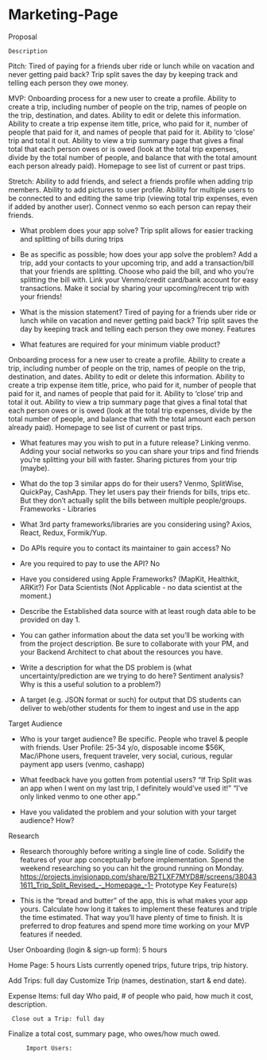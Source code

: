 # Marketing-Page

Proposal

	Description
Pitch: Tired of paying for a friends uber ride or lunch while on vacation and never getting paid back? Trip split saves the day by keeping track and telling each person they owe money.
 
MVP:
Onboarding process for a new user to create a profile.
Ability to create a trip, including number of people on the trip, names of people on the trip, destination, and dates. Ability to edit or delete this information.
Ability to create a trip expense item title, price, who paid for it, number of people that paid for it, and names of people that paid for it.
Ability to ‘close’ trip and total it out. Ability to view a trip summary page that gives a final total that each person owes or is owed (look at the total trip expenses, divide by the total number of people, and balance that with the total amount each person already paid).
Homepage to see list of current or past trips.
 
Stretch: Ability to add friends, and select a friends profile when adding trip members. Ability to add pictures to user profile. Ability for multiple users to be connected to and editing the same trip (viewing total trip expenses, even if added by another user).  Connect venmo so each person can repay their friends.


- What problem does your app solve?
	Trip split allows for easier tracking and splitting of bills during trips

- Be as specific as possible; how does your app solve the problem?
	Add a trip, add your contacts to your upcoming trip, and add a transaction/bill that your friends are splitting. Choose who paid the bill, and who you’re splitting the bill with. Link your Venmo/credit card/bank account for easy transactions. Make it social by sharing your upcoming/recent trip with your friends!

- What is the mission statement?
	Tired of paying for a friends uber ride or lunch while on vacation and never getting paid back? Trip split saves the day by keeping track and telling each person they owe money.
Features

- What features are required for your minimum viable product?
 
Onboarding process for a new user to create a profile.
Ability to create a trip, including number of people on the trip, names of people on the trip, destination, and dates. Ability to edit or delete this information.
Ability to create a trip expense item title, price, who paid for it, number of people that paid for it, and names of people that paid for it.
Ability to ‘close’ trip and total it out. Ability to view a trip summary page that gives a final total that each person owes or is owed (look at the total trip expenses, divide by the total number of people, and balance that with the total amount each person already paid).
Homepage to see list of current or past trips.

- What features may you wish to put in a future release?
	Linking venmo. Adding your social networks so you can share your trips and find friends you’re splitting your bill with faster. Sharing pictures from your trip (maybe). 

- What do the top 3 similar apps do for their users?
	Venmo, SplitWise, QuickPay, CashApp. They let users pay their friends for bills, trips etc. But they don’t actually split the bills between multiple people/groups.
Frameworks - Libraries

- What 3rd party frameworks/libraries are you considering using?
	Axios, React, Redux, Formik/Yup.

- Do APIs require you to contact its maintainer to gain access?
No
- Are you required to pay to use the API?
No
- Have you considered using Apple Frameworks? (MapKit, Healthkit, ARKit?)
For Data Scientists
	(Not Applicable - no data scientist at the moment.)


- Describe the Established data source with at least rough data able to be provided on day 1. 
- You can gather information about the data set you’ll be working with from the project description. Be sure to collaborate with your PM, and your Backend Architect to chat about the resources you have.
- Write a description for what the DS problem is (what uncertainty/prediction are we trying to do here? Sentiment analysis? Why is this a useful solution to a problem?)
- A target (e.g. JSON format or such) for output that DS students can deliver to web/other students for them to ingest and use in the app

Target Audience

- Who is your target audience? Be specific.
	People who travel & people with friends.
		User Profile: 25-34 y/o, disposable income $56K, Mac/iPhone users, frequent traveler, very social, curious, regular payment app users (venmo, cashapp)


- What feedback have you gotten from potential users?
	“If Trip Split was an app when I went on my last trip, I definitely would’ve used it!”
	“I’ve only linked venmo to one other app.”

- Have you validated the problem and your solution with your target audience? How?
	

Research

- Research thoroughly before writing a single line of code. Solidify the features of your app conceptually before implementation. Spend the weekend researching so you can hit the ground running on Monday.
https://projects.invisionapp.com/share/B2TLXF7MYD8#/screens/380431611_Trip_Split_Revised_-_Homepage_-1-
Prototype Key Feature(s)

- This is the “bread and butter” of the app, this is what makes your app yours. Calculate how long it takes to implement these features and triple the time estimated. That way you’ll have plenty of time to finish. It is preferred to drop features and spend more time working on your MVP features if needed.

User Onboarding (login & sign-up form): 5 hours

Home Page: 5 hours
Lists currently opened trips, future trips, trip history.

Add Trips: full day
Customize Trip (names, destination, start & end date).

Expense Items: full day
Who paid, # of people who paid, how much it cost, description.

     Close out a Trip: full day
Finalize a total cost, summary page, who owes/how much owed.

	     Import Users:
